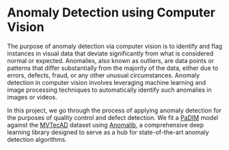 # Anomaly Detection using Computer Vision

The purpose of anomaly detection via computer vision is to identify and flag instances in visual data that deviate significantly from what is considered normal or expected. Anomalies, also known as outliers, are data points or patterns that differ substantially from the majority of the data, either due to errors, defects, fraud, or any other unusual circumstances. Anomaly detection in computer vision involves leveraging machine learning and image processing techniques to automatically identify such anomalies in images or videos.

In this project, we go through the process of applying anomaly detection for the purposes of quality control and defect detection. We fit a [PaDIM](https://arxiv.org/abs/2011.08785) model against the [MVTecAD](https://openaccess.thecvf.com/content_CVPR_2019/papers/Bergmann_MVTec_AD_--_A_Comprehensive_Real-World_Dataset_for_Unsupervised_Anomaly_CVPR_2019_paper.pdf) dataset using [Anomalib](https://github.com/openvinotoolkit/anomalib/tree/main), a comprehensive deep learning library designed to serve as a hub for state-of-the-art anomaly detection algorithms. 

